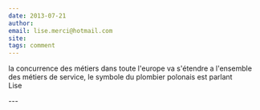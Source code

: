 ```yaml
---
date: 2013-07-21
author: 
email: lise.merci@hotmail.com
site: 
tags: comment
---
```


<p>la concurrence des métiers dans toute l'europe va s'étendre a l'ensemble des métiers de service, le symbole du plombier polonais est parlant<br />
Lise</p>
---